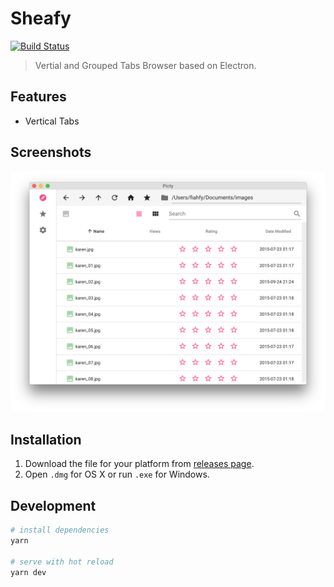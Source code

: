 # Sheafy

[![Build Status](https://travis-ci.com/fiahfy/sheafy.svg?branch=master)](https://travis-ci.com/fiahfy/sheafy)

> Vertial and Grouped Tabs Browser based on Electron.

## Features

- Vertical Tabs

## Screenshots

![screenshot](.github/img/screenshot1.png)

## Installation

1. Download the file for your platform from [releases page](https://github.com/fiahfy/sheafy/releases).
2. Open `.dmg` for OS X or run `.exe` for Windows.

## Development

```bash
# install dependencies
yarn

# serve with hot reload
yarn dev
```

